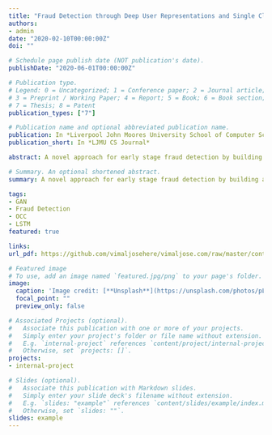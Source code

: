 ```yaml
---
title: "Fraud Detection through Deep User Representations and Single Class learning with Generative Adversarial Networks (GANs)"
authors:
- admin
date: "2020-02-10T00:00:00Z"
doi: ""

# Schedule page publish date (NOT publication's date).
publishDate: "2020-06-01T00:00:00Z"

# Publication type.
# Legend: 0 = Uncategorized; 1 = Conference paper; 2 = Journal article;
# 3 = Preprint / Working Paper; 4 = Report; 5 = Book; 6 = Book section;
# 7 = Thesis; 8 = Patent
publication_types: ["7"]

# Publication name and optional abbreviated publication name.
publication: In *Liverpool John Moores University School of Computer Science*
publication_short: In *LJMU CS Journal*

abstract: A novel approach for early stage fraud detection by building a one-class classifier (OCC) for non-fraud users. We will be making use of an LSTM-autoencoder to convert the actor history, whenever available into user representations in a fixed dimensional feature space. These user representations will be used for generating the user representations of malicious users by a complimentary GAN generator and the GAN discriminator will be used as one of the final classifiers.

# Summary. An optional shortened abstract.
summary: A novel approach for early stage fraud detection by building a one-class classifier (OCC) for non-fraud users. We will be making use of an LSTM-autoencoder to convert the actor history, whenever available into user representations in a fixed dimensional feature space. These user representations will be used for generating the user representations of malicious users by a complimentary GAN generator and the GAN discriminator will be used as one of the final classifiers.

tags:
- GAN
- Fraud Detection
- OCC
- LSTM
featured: true

links:
url_pdf: https://github.com/vimaljosehere/vimaljose.com/raw/master/content/publication/fraud-detection/Fraud_Detection.pdf

# Featured image
# To use, add an image named `featured.jpg/png` to your page's folder. 
image:
  caption: 'Image credit: [**Unsplash**](https://unsplash.com/photos/pLCdAaMFLTE)'
  focal_point: ""
  preview_only: false

# Associated Projects (optional).
#   Associate this publication with one or more of your projects.
#   Simply enter your project's folder or file name without extension.
#   E.g. `internal-project` references `content/project/internal-project/index.md`.
#   Otherwise, set `projects: []`.
projects:
- internal-project

# Slides (optional).
#   Associate this publication with Markdown slides.
#   Simply enter your slide deck's filename without extension.
#   E.g. `slides: "example"` references `content/slides/example/index.md`.
#   Otherwise, set `slides: ""`.
slides: example
---
```

